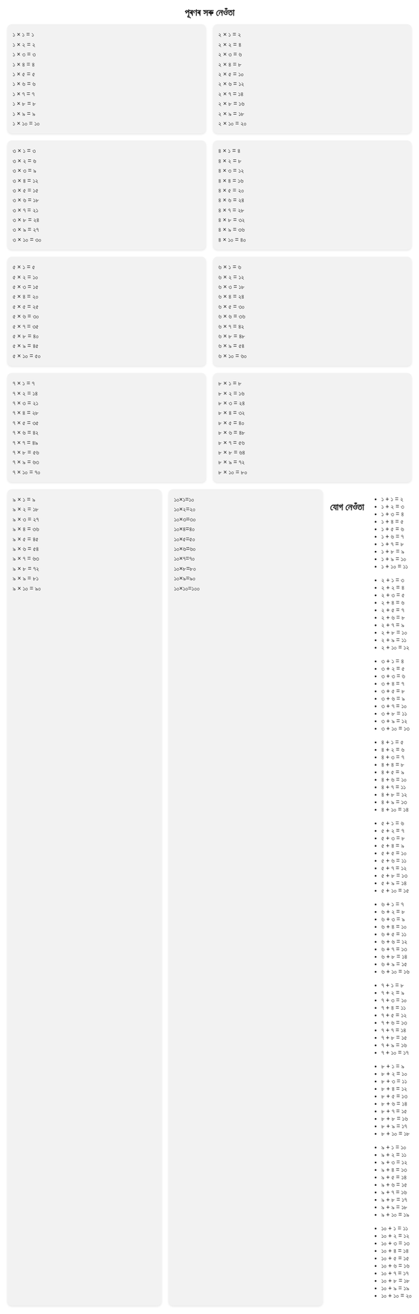 <html lang="as">
<head>
  <meta charset="UTF-8">
  <meta name="viewport" content="width=device-width, initial-scale=1.0">
  <title>অসীম library</title>
  <style>
    body {
      font-family: sans-serif;
      margin: 0;
      padding: 20px;
      max-width: 100%;
      background-color: #fff;
    }
    h1 {
      text-align: center;
      font-size: 1.5em;
      color: #222;
    }
    .tables-wrapper {
      display: flex;
      flex-wrap: wrap;
      justify-content: center;
      gap: 16px;
    }
    .table-box {
      flex: 1 1 300px;
      background: #f2f2f2;
      border-radius: 10px;
      padding: 12px;
      box-shadow: 0 2px 4px rgba(0,0,0,0.1);
      min-width: 280px;
    }
    .table-box h2 {
      text-align: center;
      margin-top: 0;
      font-size: 1.2em;
    }
    .table-box ul {
      list-style: none;
      padding: 0;
      margin: 0;
      font-size: 1em;
      line-height: 1.6;
    }
    @media (max-width: 480px) {
      .table-box {
        min-width: 100%;
      }
    }
  </style>
</head>
<body>

<h1>পূৰণৰ সৰু নেওঁতা</h1>
<div class="tables-wrapper">

   <div class="table-box">
      <ul>
        <li>১ × ১ = ১</li>
        <li>১ × ২ = ২</li>
        <li>১ × ৩ = ৩</li>
        <li>১ × ৪ = ৪</li>
        <li>১ × ৫ = ৫</li>
        <li>১ × ৬ = ৬</li>
        <li>১ × ৭ = ৭</li>
        <li>১ × ৮ = ৮</li>
        <li>১ × ৯ = ৯</li>
        <li>১ × ১০ = ১০</li>
      </ul>
    </div>
<div class="table-box">
      <ul>
        <li>২ × ১ = ২</li>
        <li>২ × ২ = ৪</li>
        <li>২ × ৩ = ৬</li>
        <li>২ × ৪ = ৮</li>
        <li>২ × ৫ = ১০</li>
        <li>২ × ৬ = ১২</li>
        <li>২ × ৭ = ১৪</li>
        <li>২ × ৮ = ১৬</li>
        <li>২ × ৯ = ১৮</li>
        <li>২ × ১০ = ২০</li>
      </ul>
    </div>
  <div class="table-box">
      <ul>
        <li>৩ × ১ = ৩</li>
        <li>৩ × ২ = ৬</li>
        <li>৩ × ৩ = ৯</li>
        <li>৩ × ৪ = ১২</li>
        <li>৩ × ৫ = ১৫</li>
        <li>৩ × ৬ = ১৮</li>
        <li>৩ × ৭ = ২১</li>
        <li>৩ × ৮ = ২৪</li>
        <li>৩ × ৯ = ২৭</li>
        <li>৩ × ১০ = ৩০</li>
      </ul>
    </div>
<div class="table-box">
      <ul>
        <li>৪ × ১ = ৪</li>
        <li>৪ × ২ = ৮</li>
        <li>৪ × ৩ = ১২</li>
        <li>৪ × ৪ = ১৬</li>
        <li>৪ × ৫ = ২০</li>
        <li>৪ × ৬ = ২৪</li>
        <li>৪ × ৭ = ২৮</li>
        <li>৪ × ৮ = ৩২</li>
        <li>৪ × ৯ = ৩৬</li>
        <li>৪ × ১০ = ৪০</li>
      </ul>
    </div>
<div class="table-box">
      <ul>
        <li>৫ × ১ = ৫</li>
        <li>৫ × ২ = ১০</li>
        <li>৫ × ৩ = ১৫</li>
        <li>৫ × ৪ = ২০</li>
        <li>৫ × ৫ = ২৫</li>
        <li>৫ × ৬ = ৩০</li>
        <li>৫ × ৭ = ৩৫</li>
        <li>৫ × ৮ = ৪০</li>
        <li>৫ × ৯ = ৪৫</li>
        <li>৫ × ১০ = ৫০</li>
      </ul>
    </div>
    
  <div class="table-box">
      <ul>
        <li>৬ × ১ = ৬</li>
        <li>৬ × ২ = ১২</li>
        <li>৬ × ৩ = ১৮</li>
        <li>৬ × ৪ = ২৪</li>
        <li>৬ × ৫ = ৩০</li>
        <li>৬ × ৬ = ৩৬</li>
        <li>৬ × ৭ = ৪২</li>
        <li>৬ × ৮ = ৪৮</li>
        <li>৬ × ৯ = ৫৪</li>
        <li>৬ × ১০ = ৬০</li>
      </ul>
    </div>
<div class="table-box">
      <ul>
        <li>৭ × ১ = ৭</li>
        <li>৭ × ২ = ১৪</li>
        <li>৭ × ৩ = ২১</li>
        <li>৭ × ৪ = ২৮</li>
        <li>৭ × ৫ = ৩৫</li>
        <li>৭ × ৬ = ৪২</li>
        <li>৭ × ৭ = ৪৯</li>
        <li>৭ × ৮ = ৫৬</li>
        <li>৭ × ৯ = ৬৩</li>
        <li>৭ × ১০ = ৭০</li>
      </ul>
    </div>
<div class="table-box">
      <ul>
        <li>৮ × ১ = ৮</li>
        <li>৮ × ২ = ১৬</li>
        <li>৮ × ৩ = ২৪</li>
        <li>৮ × ৪ = ৩২</li>
        <li>৮ × ৫ = ৪০</li>
        <li>৮ × ৬ = ৪৮</li>
        <li>৮ × ৭ = ৫৬</li>
        <li>৮ × ৮ = ৬৪</li>
        <li>৮ × ৯ = ৭২</li>
        <li>৮ × ১০ = ৮০</li>
      </ul>
    </div>

<div class="table-box">
      <ul>
        <li>৯ × ১ = ৯</li>
        <li>৯ × ২ = ১৮</li>
        <li>৯ × ৩ = ২৭</li>
        <li>৯ × ৪ = ৩৬</li>
        <li>৯ × ৫ = ৪৫</li>
        <li>৯ × ৬ = ৫৪</li>
        <li>৯ × ৭ = ৬৩</li>
        <li>৯ × ৮ = ৭২</li>
        <li>৯ × ৯ = ৮১</li>
        <li>৯ × ১০ = ৯০</li>
      </ul>
      </div>

  <div class="table-box">
      <ul>
      <li>১০×১=১০</li>
      <li>১০×২=২০</li>
      <li>১০×৩=৩০</li>
      <li>১০×৪=৪০</li>
      <li>১০×৫=৫০</li>
      <li>১০×৬=৬০</li>
      <li>১০×৭=৭০</li>
      <li>১০×৮=৮০</pi>
      <li>১০×৯=৯০</li>
      <li>১০×১০=১০০</li>
      </ul>
      </div>
      <h1>যোগ নেওঁতা</h1>
<div class="addition-wrapper">

  <div class="addition-box">
      <ul>
        <li>১ + ১ = ২</li>
        <li>১ + ২ = ৩</li>
        <li>১ + ৩ = ৪</li>
        <li>১ + ৪ = ৫</li>
        <li>১ + ৫ = ৬</li>
        <li>১ + ৬ = ৭</li>
        <li>১ + ৭ = ৮</li>
        <li>১ + ৮ = ৯</li>
        <li>১ + ৯ = ১০</li>
        <li>১ + ১০ = ১১</li>
      </ul>
    </div>
  <div class="addition-box">
      <ul>
        <li>২ + ১ = ৩</li>
        <li>২ + ২ = ৪</li>
        <li>২ + ৩ = ৫</li>
        <li>২ + ৪ = ৬</li>
        <li>২ + ৫ = ৭</li>
        <li>২ + ৬ = ৮</li>
        <li>২ + ৭ = ৯</li>
        <li>২ + ৮ = ১০</li>
        <li>২ + ৯ = ১১</li>
        <li>২ + ১০ = ১২</li>
      </ul>
    </div>
  <div class="addition-box">
      <ul>
        <li>৩ + ১ = ৪</li>
        <li>৩ + ২ = ৫</li>
        <li>৩ + ৩ = ৬</li>
        <li>৩ + ৪ = ৭</li>
        <li>৩ + ৫ = ৮</li>
        <li>৩ + ৬ = ৯</li>
        <li>৩ + ৭ = ১০</li>
        <li>৩ + ৮ = ১১</li>
        <li>৩ + ৯ = ১২</li>
        <li>৩ + ১০ = ১৩</li>
      </ul>
    </div>
 <div class="addition-box">
      <ul>
        <li>৪ + ১ = ৫</li>
        <li>৪ + ২ = ৬</li>
        <li>৪ + ৩ = ৭</li>
        <li>৪ + ৪ = ৮</li>
        <li>৪ + ৫ = ৯</li>
        <li>৪ + ৬ = ১০</li>
        <li>৪ + ৭ = ১১</li>
        <li>৪ + ৮ = ১২</li>
        <li>৪ + ৯ = ১৩</li>
        <li>৪ + ১০ = ১৪</li>
      </ul>
  </div>
    <div class="addition-box">
      <ul>
        <li>৫ + ১ = ৬</li>
        <li>৫ + ২ = ৭</li>
        <li>৫ + ৩ = ৮</li>
        <li>৫ + ৪ = ৯</li>
        <li>৫ + ৫ = ১০</li>
        <li>৫ + ৬ = ১১</li>
        <li>৫ + ৭ = ১২</li>
        <li>৫ + ৮ = ১৩</li>
        <li>৫ + ৯ = ১৪</li>
        <li>৫ + ১০ = ১৫</li>
      </ul>
 </div>
    <div class="addition-box">
      <ul>
        <li>৬ + ১ = ৭</li>
        <li>৬ + ২ = ৮</li>
        <li>৬ + ৩ = ৯</li>
        <li>৬ + ৪ = ১০</li>
        <li>৬ + ৫ = ১১</li>
        <li>৬ + ৬ = ১২</li>
        <li>৬ + ৭ = ১৩</li>
        <li>৬ + ৮ = ১৪</li>
        <li>৬ + ৯ = ১৫</li>
        <li>৬ + ১০ = ১৬</li>
      </ul>
    </div>
   <div class="addition-box">
      <ul>
        <li>৭ + ১ = ৮</li>
        <li>৭ + ২ = ৯</li>
        <li>৭ + ৩ = ১০</li>
        <li>৭ + ৪ = ১১</li>
        <li>৭ + ৫ = ১২</li>
        <li>৭ + ৬ = ১৩</li>
        <li>৭ + ৭ = ১৪</li>
        <li>৭ + ৮ = ১৫</li>
        <li>৭ + ৯ = ১৬</li>
        <li>৭ + ১০ = ১৭</li>
      </ul>
    </div>
  <div class="addition-box">
      <ul>
        <li>৮ + ১ = ৯</li>
        <li>৮ + ২ = ১০</li>
        <li>৮ + ৩ = ১১</li>
        <li>৮ + ৪ = ১২</li>
        <li>৮ + ৫ = ১৩</li>
        <li>৮ + ৬ = ১৪</li>
        <li>৮ + ৭ = ১৫</li>
        <li>৮ + ৮ = ১৬</li>
        <li>৮ + ৯ = ১৭</li>
        <li>৮ + ১০ = ১৮</li>
      </ul>
    </div>
   <div class="addition-box">
      <ul>
        <li>৯ + ১ = ১০</li>
        <li>৯ + ২ = ১১</li>
        <li>৯ + ৩ = ১২</li>
        <li>৯ + ৪ = ১৩</li>
        <li>৯ + ৫ = ১৪</li>
        <li>৯ + ৬ = ১৫</li>
        <li>৯ + ৭ = ১৬</li>
        <li>৯ + ৮ = ১৭</li>
        <li>৯ + ৯ = ১৮</li>
        <li>৯ + ১০ = ১৯</li>
      </ul>
    </div>
  <div class="addition-box">
      <ul>
        <li>১০ + ১ = ১১</li>
        <li>১০ + ২ = ১২</li>
        <li>১০ + ৩ = ১৩</li>
        <li>১০ + ৪ = ১৪</li>
        <li>১০ + ৫ = ১৫</li>
        <li>১০ + ৬ = ১৬</li>
        <li>১০ + ৭ = ১৭</li>
        <li>১০ + ৮ = ১৮</li>
        <li>১০ + ৯ = ১৯</li>
        <li>১০ + ১০ = ২০</li>
      </ul>
    </div>
</body>
</html>
